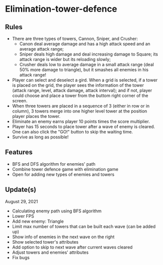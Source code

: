 # Elimination-tower-defence
## Rules
- There are three types of towers, Cannon, Sniper, and Crusher: 
  - Canon deal average damage and has a high attack speed and an average attack range; 
  - Sniper deals high damage and deal increasing damage to Square; its attack range is wider but its reloading slowly; 
  - Crusher deals low to average damage in a small attack range (deal 50% more damage to triangle), but it smashes all enemies in his attack range!
- Player can select and deselect a gird. When a grid is selected, if a tower is placed on the grid, the player sees the information of the tower (attack range, level, attack damage, attack interval); and if not, player could choose and place a tower from the buttom right corner of the screen.
- When three towers are placed in a sequence of 3 (either in row or in column), 3 towers merge into one higher level tower at the position player places the tower.
- Eliminate an enemy earns player 10 points times the score multiplier.
- Player has 15 seconds to place tower after a wave of enemy is cleared. One can also click the "GO!" button to skip the waiting time.
- Survive as long as possible!

## Features
- BFS and DFS algorithm for enemies' path
- Combine tower defence game with elimination game
- Open for adding new types of enemies and towers

## Update(s)
August 29, 2021
- Calculating enemy path using BFS algorithm
- Lower FPS
- Add new enemy: Triangle
- Limit max number of towers that can be built each wave (can be added up)
- Show info of enemies in the next wave on the right
- Show selected tower's attributes
- Add option to skip to next wave after current waves cleared
- Adjust towers and enemies' attributes
- Fix bugs
